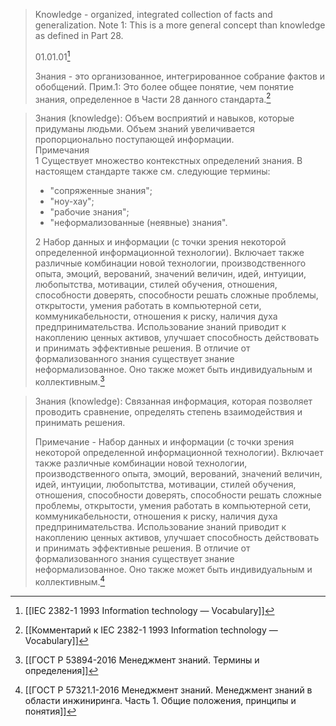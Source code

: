 >Knowledge - organized, integrated collection of facts and generalization.
>Note 1: This is a more general concept than knowledge as defined in Part 28.
>
>01.01.01[^1]
>
>Знания - это организованное, интегрированное собрание фактов и обобщений.
Прим.1: Это более общее понятие, чем понятие знания, определенное в Части 28 данного стандарта.[^2]

>Знания (knowledge): Объем восприятий и навыков, которые придуманы людьми. Объем знаний увеличивается пропорционально поступающей информации.  
>Примечания  
>1 Существует множество контекстных определений знания. В настоящем стандарте также см. следующие термины:  
>- "сопряженные знания";  
>- "ноу-хау";  
>- "рабочие знания";  
>- "неформализованные (неявные) знания".
>
>2 Набор данных и информации (с точки зрения некоторой определенной информационной технологии). Включает также различные комбинации новой технологии, производственного опыта, эмоций, верований, значений величин, идей, интуиции, любопытства, мотивации, стилей обучения, отношения, способности доверять, способности решать сложные проблемы, открытости, умения работать в компьютерной сети, коммуникабельности, отношения к риску, наличия духа предпринимательства. Использование знаний приводит к накоплению ценных активов, улучшает способность действовать и принимать эффективные решения. В отличие от формализованного знания существует знание неформализованное. Оно также может быть индивидуальным и коллективным.[^3]

>Знания (knowledge): Связанная информация, которая позволяет проводить сравнение, определять степень взаимодействия и принимать решения.  
  >
>Примечание - Набор данных и информации (с точки зрения некоторой определенной информационной технологии). Включает также различные комбинации новой технологии, производственного опыта, эмоций, верований, значений величин, идей, интуиции, любопытства, мотивации, стилей обучения, отношения, способности доверять, способности решать сложные проблемы, открытости, умения работать в компьютерной сети, коммуникабельности, отношения к риску, наличия духа предпринимательства. Использование знаний приводит к накоплению ценных активов, улучшает способность действовать и принимать эффективные решения. В отличие от формализованного знания существует знание неформализованное. Оно также может быть индивидуальным и коллективным.[^4]

[^1]:[[IEC 2382-1 1993 Information technology — Vocabulary]]
[^2]:[[Комментарий к IEC 2382-1 1993 Information technology — Vocabulary]]
[^3]:[[ГОСТ Р 53894-2016 Менеджмент знаний. Термины и определения]]
[^4]:[[ГОСТ Р 57321.1-2016 Менеджмент знаний. Менеджмент знаний в области инжиниринга. Часть 1. Общие положения, принципы и понятия]]